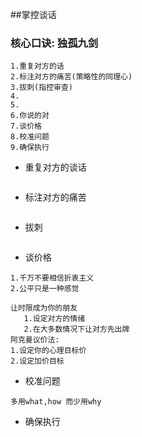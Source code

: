 ##掌控谈话

### 核心口诀: 独孤九剑
```text
1.重复对方的话
2.标注对方的痛苦(策略性的同理心)
3.拔刺(指控审查)
4.
5.
6.你说的对
7.谈价格
8.校准问题
9.确保执行

```

* 重复对方的谈话
```text

```

* 标注对方的痛苦
```text

```

* 拔刺
```text

```

* 谈价格
```text
1.千万不要相信折衷主义
2.公平只是一种感觉

让时限成为你的朋友
   1.设定对方的情绪
   2.在大多数情况下让对方先出牌
阿克曼议价法:
1.设定你的心理目标价
2.设定加价目标
```

* 校准问题
```text
多用what,how 而少用why
```

* 确保执行
```text

```